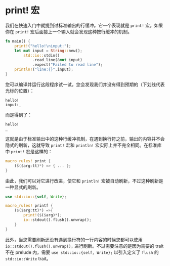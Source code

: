 # print! 宏

我们在快速入门中就提到过标准输出的行缓冲。它一个表现就是 `print!` 宏。如果你在 `print!` 宏后面接上一个输入就会发现这种按行缓冲的机制。

```rust
fn main() {
    print!("hello!\ninput:");
    let mut input = String::new();
        std::io::stdin()
            .read_line(&mut input)
            .expect("Failed to read line");
    println!("line:{}",input);
}
```

您可以编译并运行这段程序试一试，您会发现我们并没有得到预期的（下划线代表光标的位置）：

```plain
hello!
input:_
```

而是得到了：

```plain
hello!
_
```

这就是由于标准输出中的这种行缓冲机制，在遇到换行符之前，输出的内容并不会隐式的刷新，这就导致 `print!` 宏和 `println!` 宏实际上并不完全相同。在标准库中 `print!` 宏是这样的：

```rust
macro_rules! print {
    ($($arg:tt)*) => { ... };
}
```

由此，我们可以对它进行改进，使它和 `println!` 宏被自动刷新，不过这种刷新是一种显式的刷新。

```rust
use std::io::{self, Write};

macro_rules! printf {
    ($($arg:tt)*) =>{
        print!($($arg)*);
        io::stdout().flush().unwrap();
    }
}
```

此外，当您需要刷新还没有遇到换行符的一行内容的时候您都可以使用 `io::stdout().flush().unwrap();` 进行刷新。不过需要注意的是因为需要的 trait 不在 prelude 内，需要 `use std::io::{self, Write};` 以引入定义了 `flush` 的 `std::io::Write` trait。
